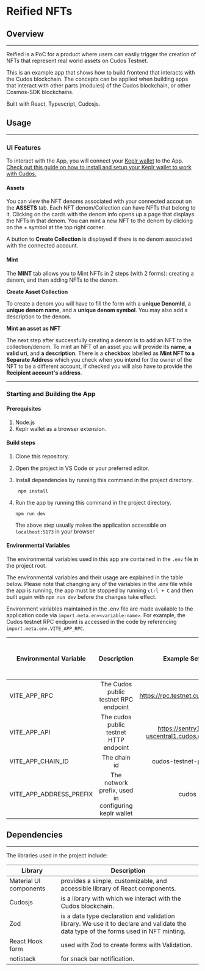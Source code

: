 # Reified NFTs

## Overview

---

Reified is a PoC for a product where users can easily trigger the creation of NFTs that represent real world assets on Cudos Testnet.

This is an example app that shows how to build frontend that interacts with the Cudos blockchain. The concepts can be applied when building apps that interact with other parts (modules) of the Cudos blockchain, or other Cosmos-SDK blockchains.

Built with React, Typescript, Cudosjs.

## Usage

---

### UI Features

To interact with the App, you will connect your [Keplr wallet](https://docs.keplr.app/) to the App. [Check out this guide on how to install and setup your Keplr wallet to work with Cudos.](https://docs.cudos.org/docs/learn/concepts/wallets/keplr-create/)

#### Assets

You can view the NFT denoms associated with your connected accout on the **ASSETS** tab. Each NFT denom/Collection can have NFTs that belong to it. Clicking on the cards with the denom info opens up a page that displays the NFTs in that denom. You can mint a new NFT to the denom by clicking on the + symbol at the top right corner.

A button to **Create Collection** is displayed if there is no denom associated with the connected account.

#### Mint

The **MINT** tab allows you to Mint NFTs in 2 steps (with 2 forms): creating a denom, and then adding NFTs to the denom.

**Create Asset Collection**

To create a denom you will have to fill the form with a **unique DenomId**, a **unique denom name**, and a **unique denom symbol**. You may also add a description to the denom.

**Mint an asset as NFT**

The next step after successfully creating a denom is to add an NFT to the collection/denom. To mint an NFT of an asset you will provide its **name**, **a valid uri**, and **a description**. There is a **checkbox** labelled as **Mint NFT to a Separate Address** which you check when you intend for the owner of the NFT to be a different account, if checked you will also have to provide the **Recipient account's address**.

---

### Starting and Building the App

#### Prerequisites

1. Node.js
2. Keplr wallet as a browser extension.

#### Build steps

1. Clone this repository.
2. Open the project in VS Code or your preferred editor.
3. Install dependencies by running this command in the project directory.

   ` npm install`

4. Run the app by running this command in the project directory.

   `npm run dev`

   The above step usually makes the application accessible on `localhost:5173` in your browser

#### Environmental Variables

The environmental variables used in this app are contained in the `.env` file in the project root.

The environmental variables and their usage are explained in the table below. Please note that changing any of the variables in the .env file while the app is running, the app must be stopped by running `ctrl + C` and then built again with `npm run dev` before the changes take effect.

Environment variables maintained in the .env file are made available to the application code via `import.meta.env<variable-name>`. For example, the Cudos testnet RPC endpoint is accessed in the code by referencing `import.meta.env.VITE_APP_RPC`.

| Environmental Variable  |                     Description                      |                Example Setting                 |                                Where to find the current settings                                 |
| ----------------------- | :--------------------------------------------------: | :--------------------------------------------: | :-----------------------------------------------------------------------------------------------: |
| VITE_APP_RPC            |        The Cudos public testnet RPC endpoint         |       https://rpc.testnet.cudos.org:443        | [Cudos Doc](https://docs.cudos.org/docs/build/overview/connect-network#01-connect-to-testnet-rpc) |
| VITE_APP_API            |        The cudos public testnet HTTP endpoint        | https://sentry1.gcp-uscentral1.cudos.org:36657 |                                                                                                   |
| VITE_APP_CHAIN_ID       |                     The chain id                     |             cudos-testnet-public-3             |                                                                                                   |
| VITE_APP_ADDRESS_PREFIX | The network prefix, used in configuring keplr wallet |                     cudos                      |                                                                                                   |

## Dependencies

---

The libraries used in the project include:

| Library                | Description                                                                                                                           |
| ---------------------- | ------------------------------------------------------------------------------------------------------------------------------------- |
| Material UI components | provides a simple, customizable, and accessible library of React components.                                                          |
| Cudosjs                | is a library with which we interact with the Cudos blockchain.                                                                        |
| Zod                    | is a data type declaration and validation library. We use it to declare and validate the data type of the forms used in NFT minting. |
| React Hook form        | used with Zod to create forms with Validation.                                                                                        |
| notistack              | for snack bar notification.                                                                                                           |

